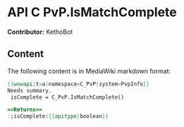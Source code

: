 # API C PvP.IsMatchComplete

**Contributor:** KethoBot

## Content

The following content is in MediaWiki markdown format:

```mediawiki
{{wowapi|t=a|namespace=C_PvP|system=PvpInfo}}
Needs summary.
 isComplete = C_PvP.IsMatchComplete()

==Returns==
:;isComplete:{{apitype|boolean}}
```